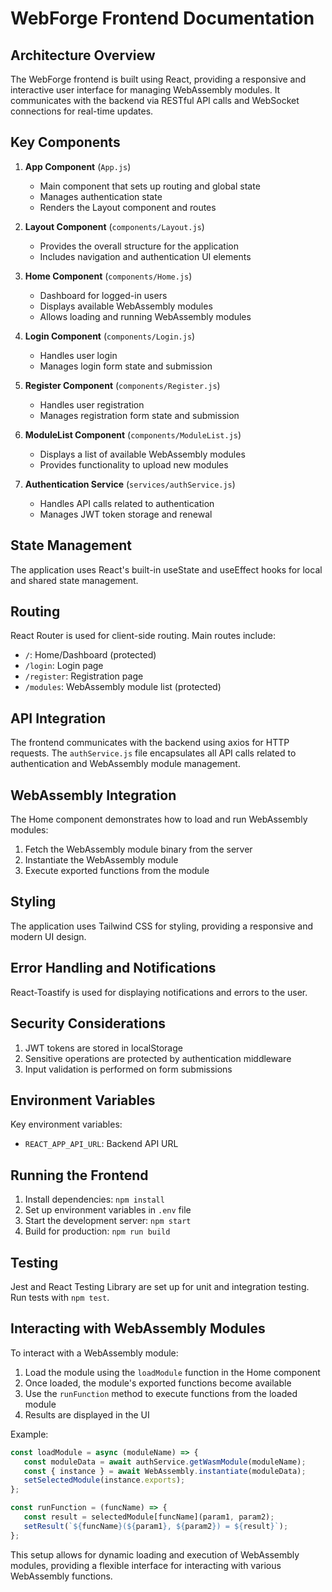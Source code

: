 # WebForge Frontend Documentation

## Architecture Overview

The WebForge frontend is built using React, providing a responsive and interactive user interface for managing WebAssembly modules. It communicates with the backend via RESTful API calls and WebSocket connections for real-time updates.

## Key Components

1. **App Component** (`App.js`)
   - Main component that sets up routing and global state
   - Manages authentication state
   - Renders the Layout component and routes

2. **Layout Component** (`components/Layout.js`)
   - Provides the overall structure for the application
   - Includes navigation and authentication UI elements

3. **Home Component** (`components/Home.js`)
   - Dashboard for logged-in users
   - Displays available WebAssembly modules
   - Allows loading and running WebAssembly modules

4. **Login Component** (`components/Login.js`)
   - Handles user login
   - Manages login form state and submission

5. **Register Component** (`components/Register.js`)
   - Handles user registration
   - Manages registration form state and submission

6. **ModuleList Component** (`components/ModuleList.js`)
   - Displays a list of available WebAssembly modules
   - Provides functionality to upload new modules

7. **Authentication Service** (`services/authService.js`)
   - Handles API calls related to authentication
   - Manages JWT token storage and renewal

## State Management

The application uses React's built-in useState and useEffect hooks for local and shared state management.

## Routing

React Router is used for client-side routing. Main routes include:
- `/`: Home/Dashboard (protected)
- `/login`: Login page
- `/register`: Registration page
- `/modules`: WebAssembly module list (protected)

## API Integration

The frontend communicates with the backend using axios for HTTP requests. The `authService.js` file encapsulates all API calls related to authentication and WebAssembly module management.

## WebAssembly Integration

The Home component demonstrates how to load and run WebAssembly modules:
1. Fetch the WebAssembly module binary from the server
2. Instantiate the WebAssembly module
3. Execute exported functions from the module

## Styling

The application uses Tailwind CSS for styling, providing a responsive and modern UI design.

## Error Handling and Notifications

React-Toastify is used for displaying notifications and errors to the user.

## Security Considerations

1. JWT tokens are stored in localStorage
2. Sensitive operations are protected by authentication middleware
3. Input validation is performed on form submissions

## Environment Variables

Key environment variables:
- `REACT_APP_API_URL`: Backend API URL

## Running the Frontend

1. Install dependencies: `npm install`
2. Set up environment variables in `.env` file
3. Start the development server: `npm start`
4. Build for production: `npm run build`

## Testing

Jest and React Testing Library are set up for unit and integration testing. Run tests with `npm test`.

## Interacting with WebAssembly Modules

To interact with a WebAssembly module:

1. Load the module using the `loadModule` function in the Home component
2. Once loaded, the module's exported functions become available
3. Use the `runFunction` method to execute functions from the loaded module
4. Results are displayed in the UI

Example:
```javascript
const loadModule = async (moduleName) => {
   const moduleData = await authService.getWasmModule(moduleName);
   const { instance } = await WebAssembly.instantiate(moduleData);
   setSelectedModule(instance.exports);
};

const runFunction = (funcName) => {
   const result = selectedModule[funcName](param1, param2);
   setResult(`${funcName}(${param1}, ${param2}) = ${result}`);
};
```

This setup allows for dynamic loading and execution of WebAssembly modules, providing a flexible interface for interacting with various WebAssembly functions.

